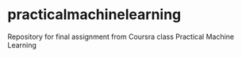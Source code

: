 # practicalmachinelearning
Repository for final assignment from Coursra class Practical Machine Learning
